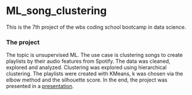 # ML_song_clustering
This is the 7th project of the wbs coding school bootcamp in data science.

### The project
The topic is unsupervised ML. The use case is clustering songs to create playlists by their audio features from Spotify. The data was cleaned, explored and analyzed. Clustering was explored using hierarchical clustering. The playlists were created with KMeans, k was chosen via the elbow method and the silhouette score.
In the end, the project was presented in a [presentation](https://www.canva.com/design/DAFr-LwU_fo/a5MrLObZxHtS8LydSiKioQ/edit?utm_content=DAFr-LwU_fo&utm_campaign=designshare&utm_medium=link2&utm_source=sharebutton).
